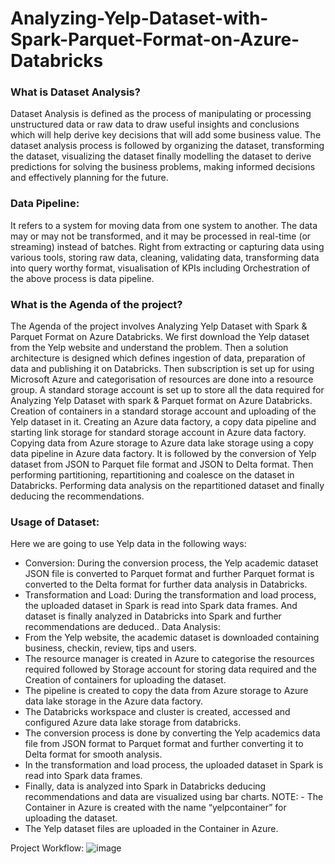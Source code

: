 # Analyzing-Yelp-Dataset-with-Spark-Parquet-Format-on-Azure-Databricks
### What is Dataset Analysis?
Dataset Analysis is defined as the process of manipulating or processing unstructured data or raw
data to draw useful insights and conclusions which will help derive key decisions that will add some
business value. The dataset analysis process is followed by organizing the dataset, transforming the
dataset, visualizing the dataset finally modelling the dataset to derive predictions for solving the
business problems, making informed decisions and effectively planning for the future.
### Data Pipeline:
It refers to a system for moving data from one system to another. The data may or may not be
transformed, and it may be processed in real-time (or streaming) instead of batches. Right from
extracting or capturing data using various tools, storing raw data, cleaning, validating data,
transforming data into query worthy format, visualisation of KPIs including Orchestration of the
above process is data pipeline.
### What is the Agenda of the project?
The Agenda of the project involves Analyzing Yelp Dataset with Spark & Parquet Format on Azure
Databricks. We first download the Yelp dataset from the Yelp website and understand the problem.
Then a solution architecture is designed which defines ingestion of data, preparation of data and
publishing it on Databricks. Then subscription is set up for using Microsoft Azure and categorisation
of resources are done into a resource group. A standard storage account is set up to store all the data
required for Analyzing Yelp Dataset with spark & Parquet format on Azure Databricks. Creation of
containers in a standard storage account and uploading of the Yelp dataset in it. Creating an Azure
data factory, a copy data pipeline and starting link storage for standard storage account in Azure data
factory. Copying data from Azure storage to Azure data lake storage using a copy data pipeline in
Azure data factory. It is followed by the conversion of Yelp dataset from JSON to Parquet file format
and JSON to Delta format. Then performing partitioning, repartitioning and coalesce on the dataset
in Databricks. Performing data analysis on the repartitioned dataset and finally deducing the
recommendations.
### Usage of Dataset:
Here we are going to use Yelp data in the following ways:
- Conversion: During the conversion process, the Yelp academic dataset JSON file is converted to
Parquet format and further Parquet format is converted to the Delta format for further data analysis
in Databricks.
- Transformation and Load: During the transformation and load process, the uploaded dataset in
Spark is read into Spark data frames. And dataset is finally analyzed in Databricks into Spark and
further recommendations are deduced..
Data Analysis:
- From the Yelp website, the academic dataset is downloaded containing business, checkin,
review, tips and users.
- The resource manager is created in Azure to categorise the resources required followed by
Storage account for storing data required and the Creation of containers for uploading the
dataset.
- The pipeline is created to copy the data from Azure storage to Azure data lake storage in the
Azure data factory.
- The Databricks workspace and cluster is created, accessed and configured Azure data lake
storage from databricks.
- The conversion process is done by converting the Yelp academics data file from JSON format
to Parquet format and further converting it to Delta format for smooth analysis.
- In the transformation and load process, the uploaded dataset in Spark is read into Spark data
frames.
- Finally, data is analyzed into Spark in Databricks deducing recommendations and data are
visualized using bar charts.
NOTE: - The Container in Azure is created with the name “yelpcontainer” for uploading the dataset.
- The Yelp dataset files are uploaded in the Container in Azure.

Project Workflow:
![image](https://user-images.githubusercontent.com/94673026/190616122-bf8fef01-1142-4047-875a-bc18d006f9ce.png)

